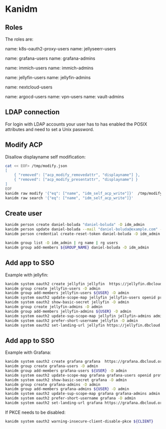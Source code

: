 # Kanidm

## Roles
The roles are:

name: k8s-oauth2-proxy-users
name: jellyseerr-users


name: grafana-users
name: grafana-admins

name: immich-users
name: immich-admins

name: jellyfin-users
name: jellyfin-admins

name: nextcloud-users


name: argocd-users
name: vpn-users
name: vault-admins

## LDAP connection

For login with LDAP accounts your user has to has enabled the POSIX attributes and need to set a Unix password.

## Modify ACP

Disallow displayname self modification:

```bash
cat << EOF> /tmp/modify.json
[
    { "removed": ["acp_modify_removedattr", "displayname"] },
    { "removed": ["acp_modify_presentattr", "displayname"] }
]
EOF
kanidm raw modify '{"eq": ["name", "idm_self_acp_write"]}'  /tmp/modify.json
kanidm raw search '{"eq": ["name", "idm_self_acp_write"]}'
```

## Create user

```bash
kanidm person create daniel-boluda "daniel-boluda" -D idm_admin
kanidm person update daniel-boluda --mail "daniel-boluda@example.com" -D idm_admin
kanidm person credential create-reset-token daniel-boluda -D idm_admin

kanidm group list -D idm_admin | rg name | rg users
kanidm group add-members ${GROUP_NAME} daniel-boluda -D idm_admin
```

## Add app to SSO

Example with jellyfin:

```bash
kanidm system oauth2 create jellyfin jellyfin  https://jellyfin.dbcloud.org/login/generic_oauth -D admin
kanidm group create jellyfin-users -D admin
kanidm group add-members jellyfin-users ${USER} -D admin
kanidm system oauth2 update-scope-map jellyfin jellyfin-users openid profile email -D admin
kanidm system oauth2 show-basic-secret jellyfin -D admin
kanidm group create jellyfin-admins -D admin
kanidm group add-members jellyfin-admins ${USER} -D admin
kanidm system oauth2 update-sup-scope-map jellyfin jellyfin-admins admin -D admin
kanidm system oauth2 prefer-short-username jellyfin -D admin
kanidm system oauth2 set-landing-url jellyfin https://jellyfin.dbcloud.org/login/generic_oauth
```

## Add app to SSO

Example with Grafana:

```bash
kanidm system oauth2 create grafana grafana  https://grafana.dbcloud.org/login/generic_oauth -D admin
kanidm group create grafana-users -D admin
kanidm group add-members grafana-users ${USER} -D admin
kanidm system oauth2 update-scope-map grafana grafana-users openid profile email -D admin
kanidm system oauth2 show-basic-secret grafana -D admin
kanidm group create grafana-admins -D admin
kanidm group add-members grafana-admins ${USER} -D admin
kanidm system oauth2 update-sup-scope-map grafana grafana-admins admin -D admin
kanidm system oauth2 prefer-short-username grafana -D admin
kanidm system oauth2 set-landing-url grafana https://grafana.dbcloud.org/login/generic_oauth
```

If PKCE needs to be disabled:

```bash
kanidm system oauth2 warning-insecure-client-disable-pkce ${CLIENT}
```
